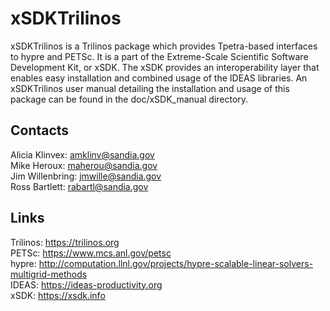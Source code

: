 # xSDKTrilinos

xSDKTrilinos is a Trilinos package which provides Tpetra-based interfaces to hypre and PETSc.  It is a part of the Extreme-Scale Scientific Software Development Kit, or xSDK.  The xSDK provides an interoperability layer that enables easy installation and combined usage of the IDEAS libraries.  An xSDKTrilinos user manual detailing the installation and usage of this package can be found in the doc/xSDK_manual directory.

## Contacts
Alicia Klinvex: amklinv@sandia.gov  
Mike Heroux: maherou@sandia.gov  
Jim Willenbring: jmwille@sandia.gov  
Ross Bartlett: rabartl@sandia.gov  

## Links
Trilinos: https://trilinos.org  
PETSc: https://www.mcs.anl.gov/petsc  
hypre: http://computation.llnl.gov/projects/hypre-scalable-linear-solvers-multigrid-methods  
IDEAS: https://ideas-productivity.org  
xSDK: https://xsdk.info  
